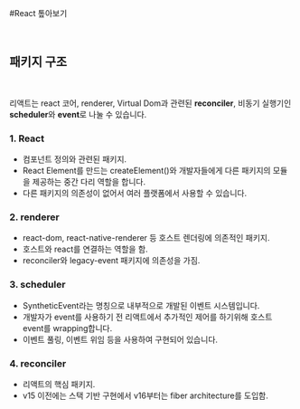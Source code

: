 #React 톺아보기

<br />

## 패키지 구조

<br />

리액트는 react 코어, renderer, Virtual Dom과 관련된 **reconciler**, 비동기 실행기인 **scheduler**와 **event**로 나눌 수 있습니다.  

### 1. React
* 컴포넌트 정의와 관련된 패키지.
* React Element를 만드는 createElement()와 개발자들에게 다른 패키지의 모듈을 제공하는 중간 다리 역할을 합니다.
* 다른 패키지의 의존성이 없어서 여러 플랫폼에서 사용할 수 있습니다.

### 2. renderer
* react-dom, react-native-renderer 등 호스트 렌더링에 의존적인 패키지.
* 호스트와 react를 연결하는 역할을 함.
* reconciler와 legacy-event 패키지에 의존성을 가짐.

### 3. scheduler
* SyntheticEvent라는 명칭으로 내부적으로 개발된 이벤트 시스템입니다.
* 개발자가 event를 사용하기 전 리액트에서 추가적인 제어를 하기위해 호스트 event를 wrapping합니다.
* 이벤트 풀링, 이벤트 위임 등을 사용하여 구현되어 있습니다.

### 4. reconciler
* 리액트의 핵심 패키지.
* v15 이전에는 스택 기반 구현에서 v16부터는 fiber architecture를 도입함.
